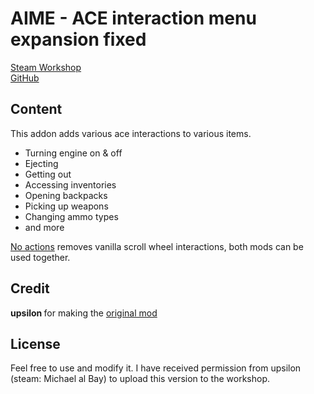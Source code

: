 # AIME - ACE interaction menu expansion fixed

[Steam Workshop](https://steamcommunity.com/sharedfiles/filedetails/?id=2132195038)<br/>
[GitHub](https://github.com/johnb432/AIME-fix)

## Content

This addon adds various ace interactions to various items.

- Turning engine on & off
- Ejecting
- Getting out
- Accessing inventories
- Opening backpacks
- Picking up weapons
- Changing ammo types
- and more

[No actions](https://steamcommunity.com/sharedfiles/filedetails/?id=2126300184) removes vanilla scroll wheel interactions, both mods can be used together.

## Credit

<b>upsilon </b> for making the [original mod](https://steamcommunity.com/sharedfiles/filedetails/?id=1376867375)<br/>

## License

Feel free to use and modify it. I have received permission from upsilon (steam: Michael al Bay) to upload this version to the workshop.
